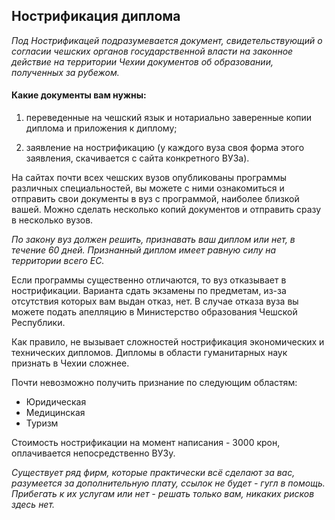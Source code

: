 ## Нострификация диплома

_Под Нострификацей подразумевается документ, свидетельствующий о согласии чешских органов государственной власти на законное действие на территории Чехии документов об образовании, полученных за рубежом._

#### Какие документы вам нужны:

1.  переведенные на чешский язык и нотариально заверенные копии диплома и приложения к диплому;

2.  заявление на нострификацию (у каждого вуза своя форма этого заявления, скачивается с сайта конкретного ВУЗа).

На сайтах почти всех чешских вузов опубликованы программы различных специальностей, вы можете с ними ознакомиться и отправить свои документы в вуз с программой, наиболее близкой вашей. Можно сделать несколько копий документов и отправить сразу в несколько вузов.

_По закону вуз должен решить, признавать ваш диплом или нет, в течение 60 дней. Признанный диплом имеет равную силу на территории всего ЕС._

Если программы существенно отличаются, то вуз отказывает в нострификации. Варианта сдать экзамены по предметам, из-за отсутствия которых вам выдан отказ, нет. В случае отказа вуза вы можете подать апелляцию в Министерство образования Чешской Республики.

Как правило, не вызывает сложностей нострификация экономических и технических дипломов. Дипломы в области гуманитарных наук признать в Чехии сложнее.

Почти невозможно получить признание по следующим областям:

- Юридическая
- Медицинская
- Туризм

Стоимость нострификации на момент написания - 3000 крон, оплачивается непосредственно ВУЗу.

_Существует ряд фирм, которые практически всё сделают за вас, разумеется за дополнительную плату, ссылок не будет - гугл в помощь. Прибегать к их услугам или нет - решать только вам, никаких рисков здесь нет._
